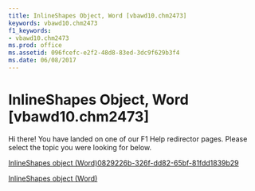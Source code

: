 ```yaml
---
title: InlineShapes Object, Word [vbawd10.chm2473]
keywords: vbawd10.chm2473
f1_keywords:
- vbawd10.chm2473
ms.prod: office
ms.assetid: 096fcefc-e2f2-48d8-83ed-3dc9f629b3f4
ms.date: 06/08/2017
---
```



# InlineShapes Object, Word [vbawd10.chm2473]

Hi there! You have landed on one of our F1 Help redirector pages. Please select the topic you were looking for below.

[InlineShapes object (Word)0829226b-326f-dd82-65bf-81fdd1839b29](http://msdn.microsoft.com/library/0829226b-326f-dd82-65bf-81fdd1839b29%28Office.15%29.aspx)

[InlineShapes object (Word)](http://msdn.microsoft.com/library/88c632b2-80de-c96a-8879-a98461b38bd0%28Office.15%29.aspx)


